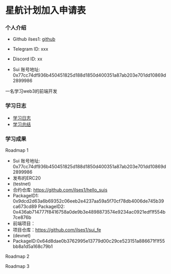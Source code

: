 # 星航计划加入申请表

### 个人介绍

* Github ilses1: [github](https://github.com/ilses1)

* Telegram ID: xxx

* Discord ID: xx

* Sui 账号地址: 0x77cc74df936b450451825d188d1850d400351a87ab203e701dd10869d2899986

一名学习web3的前端开发 

### 学习日志

- [学习日志](journal.md)
- [学习总结](summary.md)

### 学习成果

Roadmap  1  

- Sui 账号地址: 0x77cc74df936b450451825d188d1850d400351a87ab203e701dd10869d2899986
- 发布的ERC20
-  (testnet)
- 合约仓库: https://github.com/ilses1/hello_suis
- PackageID1: 0x9dcd2d63a6b69352c06eeb2e4237aa59a5f70cf78db4006de745b39ca673cd89
   PackageID2: 0x436ab714777f8416758a0de9b3e4898873574e9234ac0921edf1f554b7ce876b
- 前端项目：
- 项目仓库：https://github.com/ilses1/sui_fe
-  (devnet)
- PackageID:0x64d8dae0b3762995e13779d00c29ce523151a886671f1f55bb8a1d5a168c79b1 




Roadmap  2

Roadmap  3

